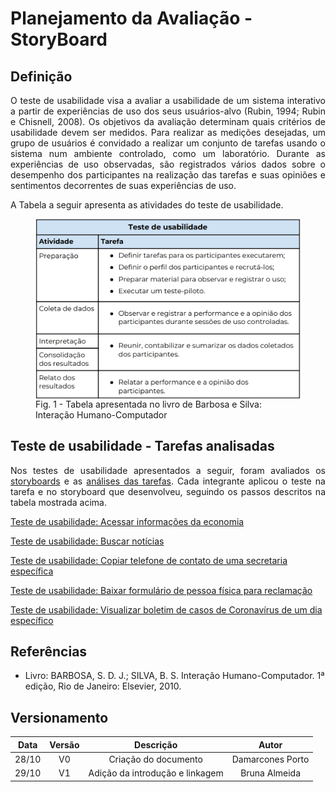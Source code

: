 # Planejamento da Avaliação - StoryBoard

## Definição
<div>
    <p align = "justify">O teste de usabilidade visa a avaliar a usabilidade de um sistema interativo a partir de experiências de uso dos seus usuários-alvo (Rubin, 1994; Rubin e Chisnell, 2008). Os objetivos da avaliação determinam quais critérios de usabilidade devem ser medidos. Para realizar as medições desejadas, um grupo de usuários é convidado a realizar um conjunto de tarefas usando o sistema num ambiente controlado, como um laboratório. Durante as experiências de uso observadas, são registrados vários dados sobre o desempenho dos participantes na realização das tarefas e suas opiniões e sentimentos decorrentes de suas experiências de uso.</p>
    <p align = "justify">A Tabela a seguir apresenta as atividades do teste de usabilidade.</p>
</div>

<figure>
<img align=center width="600" src="../../imagens/tabela_teste_usabilidade.png">
<br>
<figcaption>Fig. 1 - Tabela apresentada no livro de Barbosa e Silva: Interação Humano-Computador</a></figcaption>
</figure>

## Teste de usabilidade - Tarefas analisadas

<div>
<p align = "justify">Nos testes de usabilidade apresentados a seguir, foram avaliados os <a href= "https://interacao-humano-computador.github.io/2020.1-Prefeiturade-Aguas-Lindas-de-Goias/storyboard/storyboard_principal/">storyboards</a> e as <a href= "https://interacao-humano-computador.github.io/2020.1-Prefeiturade-Aguas-Lindas-de-Goias/analise_tarefas/AnaliseTarefas/">análises das tarefas</a>. Cada integrante aplicou o teste na tarefa e no storyboard que desenvolveu, seguindo os passos descritos na tabela mostrada acima.</p>

<p><a href="../tu_1">Teste de usabilidade: Acessar informações da economia</a></p>
<p><a href="../tu_2">Teste de usabilidade: Buscar notícias</a></p>
<p><a href="../tu_3">Teste de usabilidade: Copiar telefone de contato de uma secretaria específica</a></p>
<p><a href="../tu_4">Teste de usabilidade: Baixar formulário de pessoa física para reclamação</a></p>
<p><a href="../tu_5">Teste de usabilidade: Visualizar boletim de casos de Coronavírus de um dia específico</a></p>
</div>

## Referências
- Livro: BARBOSA, S. D. J.; SILVA, B. S. Interação Humano-Computador. 1ª edição, Rio de Janeiro: Elsevier, 2010.

## Versionamento

| Data | Versão |           Descrição             |    Autor       |
|:----:|:------:|:-------------------------------:|:--------------:|
|28/10 |V0      |     Criação do documento        |Damarcones Porto|
|29/10 |V1      |Adição da introdução e linkagem  |Bruna Almeida   |